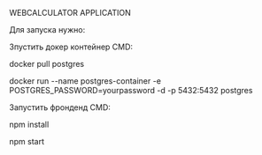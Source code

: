 WEBCALCULATOR APPLICATION

Для запуска нужно:

Зпустить докер контейнер
CMD:

  docker pull postgres
  
  docker run --name postgres-container -e POSTGRES_PASSWORD=yourpassword -d -p 5432:5432 postgres

Запустить фронденд
CMD:

  npm install
  
  npm start
